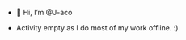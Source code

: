 - 👋 Hi, I’m @J-aco

- Activity empty as I do most of my work offline. :)
<!---
J-aco/J-aco is a ✨ special ✨ repository because its `README.md` (this file) appears on your GitHub profile.
You can click the Preview link to take a look at your changes.
--->
